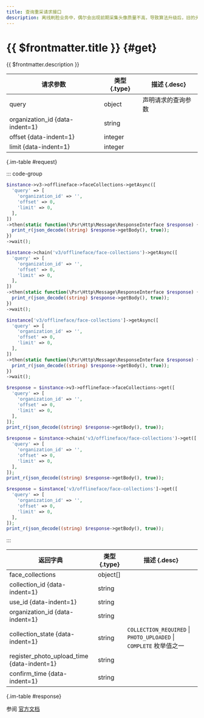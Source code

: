 ```yaml
---
title: 查询重采请求接口
description: 离线刷脸业务中，偶尔会出现前期采集头像质量不高，导致算法升级后，旧的头像无法生成有效的人脸特征，影响用户使用刷脸服务。因此，需要对用户的头像进行重采。
---
```


# {{ $frontmatter.title }} {#get}

{{ $frontmatter.description }}

| 请求参数 | 类型 {.type} | 描述 {.desc}
| --- | --- | ---
| query | object | 声明请求的查询参数
| organization_id {data-indent=1} | string | 
| offset {data-indent=1} | integer | 
| limit {data-indent=1} | integer | 

{.im-table #request}

::: code-group

```php [异步纯链式]
$instance->v3->offlineface->faceCollections->getAsync([
  'query' => [
    'organization_id' => '',
    'offset' => 0,
    'limit' => 0,
  ],
])
->then(static function(\Psr\Http\Message\ResponseInterface $response) {
  print_r(json_decode((string) $response->getBody(), true));
})
->wait();
```

```php [异步声明式]
$instance->chain('v3/offlineface/face-collections')->getAsync([
  'query' => [
    'organization_id' => '',
    'offset' => 0,
    'limit' => 0,
  ],
])
->then(static function(\Psr\Http\Message\ResponseInterface $response) {
  print_r(json_decode((string) $response->getBody(), true));
})
->wait();
```

```php [异步属性式]
$instance['v3/offlineface/face-collections']->getAsync([
  'query' => [
    'organization_id' => '',
    'offset' => 0,
    'limit' => 0,
  ],
])
->then(static function(\Psr\Http\Message\ResponseInterface $response) {
  print_r(json_decode((string) $response->getBody(), true));
})
->wait();
```

```php [同步纯链式]
$response = $instance->v3->offlineface->faceCollections->get([
  'query' => [
    'organization_id' => '',
    'offset' => 0,
    'limit' => 0,
  ],
]);
print_r(json_decode((string) $response->getBody(), true));
```

```php [同步声明式]
$response = $instance->chain('v3/offlineface/face-collections')->get([
  'query' => [
    'organization_id' => '',
    'offset' => 0,
    'limit' => 0,
  ],
]);
print_r(json_decode((string) $response->getBody(), true));
```

```php [同步属性式]
$response = $instance['v3/offlineface/face-collections']->get([
  'query' => [
    'organization_id' => '',
    'offset' => 0,
    'limit' => 0,
  ],
]);
print_r(json_decode((string) $response->getBody(), true));
```

:::

| 返回字典 | 类型 {.type} | 描述 {.desc}
| --- | --- | ---
| face_collections | object[] | 
| collection_id {data-indent=1} | string | 
| use_id {data-indent=1} | string | 
| organization_id {data-indent=1} | string | 
| collection_state {data-indent=1} | string | `COLLECTION_REQUIRED` \| `PHOTO_UPLOADED` \| `COMPLETE` 枚举值之一
| register_photo_upload_time {data-indent=1} | string | 
| confirm_time {data-indent=1} | string | 

{.im-table #response}

参阅 [官方文档](https://pay.weixin.qq.com/wiki/doc/wxfacepay/develop/k12-development-guidelines.html)
